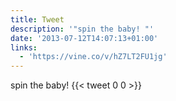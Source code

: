 ```yaml
---
title: Tweet
description: '"spin the baby! "'
date: '2013-07-12T14:07:13+01:00'
links:
  - 'https://vine.co/v/hZ7LT2FU1jg'
---
```

spin the baby! 
      {{< tweet 0 0 >}}
    
